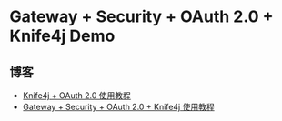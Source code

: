 # Gateway + Security + OAuth 2.0 + Knife4j Demo

## 博客

- [Knife4j + OAuth 2.0 使用教程](https://www.techgrow.cn/posts/e2246230.html#5、Knife4j-整合-OAuth2-0)
- [Gateway + Security + OAuth 2.0 + Knife4j 使用教程](https://www.techgrow.cn/posts/2cb9090c.html#2、Gateway-Security-OAuth-2-0-Knife4j)
